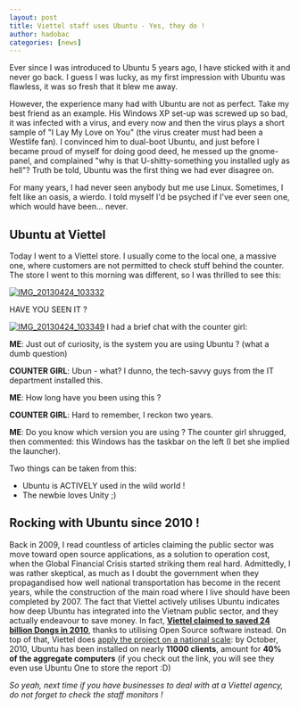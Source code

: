 ```yaml
---
layout: post
title: Viettel staff uses Ubuntu - Yes, they do !
author: hadobac
categories: [news]
---
```


Ever since I was introduced to Ubuntu 5 years ago, I have sticked with
it and never go back. I guess I was lucky, as my first impression with
Ubuntu was flawless, it was so fresh that it blew me away.

However, the experience many had with Ubuntu are not as perfect. Take my
best friend as an example. His Windows XP set-up was screwed up so bad,
it was infected with a virus, and every now and then the virus plays a
short sample of "I Lay My Love on You" (the virus creater must had been
a Westlife fan). I convinced him to dual-boot Ubuntu, and just before I
became proud of myself for doing good deed, he messed up the
gnome-panel, and complained "why is that U-shitty-something you
installed ugly as hell"? Truth be told, Ubuntu was the first thing we
had ever disagree on.

For many years, I had never seen anybody but me use Linux. Sometimes, I
felt like an oasis, a wierdo. I told myself I'd be psyched if I've ever
seen one, which would have been... never.

## Ubuntu at Viettel

Today I went to a Viettel store. I usually come to the local one, a
massive one, where customers are not permitted to check stuff behind the
counter. The store I went to this morning was different, so I was
thrilled to see this:

[![IMG\_20130424\_103332](http://rmitc.org/wp-content/uploads/2013/04/IMG_20130424_103332-1024x768.jpg)](http://rmitc.org/wp-content/uploads/2013/04/IMG_20130424_103332.jpg)

HAVE YOU SEEN IT ?

[![IMG\_20130424\_103349](http://rmitc.org/wp-content/uploads/2013/04/IMG_20130424_103349-1024x768.jpg)](http://rmitc.org/wp-content/uploads/2013/04/IMG_20130424_103349.jpg)
I had a brief chat with the counter girl:

**ME**: Just out of curiosity, is the system you are using Ubuntu ?  (what a dumb question)

**COUNTER GIRL**: Ubun - what? I dunno, the tech-savvy guys from the IT department installed this.

**ME**: How long have you been using this ?

**COUNTER GIRL**: Hard to remember, I reckon two years.

**ME**: Do you know which version you are using ?  The counter girl shrugged, then commented: this
Windows has the taskbar on the left (I bet she implied the launcher).

Two things can be taken from this:

-   Ubuntu is ACTIVELY used in the wild world !
-   The newbie loves Unity ;)

## Rocking with Ubuntu since 2010 !

Back in 2009, I read countless of articles claiming the public sector
was move toward open source applications, as a solution to operation
cost, when the Global Financial Crisis started striking them real hard.
Admittedly, I was rather skeptical, as much as I doubt the government
when they propagandised how well national transportation has become in
the recent years, while the construction of the main road where I live
should have been completed by 2007. The fact that Viettel actively
utilises Ubuntu indicates how deep Ubuntu has integrated into the
Vietnam public sector, and they actually endeavour to save money. In
fact, **[Viettel claimed to saved 24 billion Dongs in
2010](http://www.thongtincongnghe.com/article/16494)**, thanks to
utilising Open Source software instead. On top of that, Viettel does
[apply the project on a national
scale](http://ubuntuone.com/6fF9E4ifnlcRL5Yklz6k25): by October, 2010,
Ubuntu has been installed on nearly **11000 clients**, amount for **40%
of the aggregate computers** (if you check out the link, you will see
they even use Ubuntu One to store the report :D)

*So yeah, next time if you have businesses to deal with at a Viettel
agency, do not forget to check the staff monitors !*
